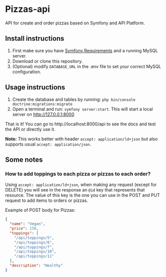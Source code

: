 # Pizzas-api
API for create and order pizzas based on Symfony and API Platform.
## Install instructions
1. First make sure you have [Symfony Requirements](https://symfony.com/doc/4.2/setup.html "Symfony Requirements") and a running MySQL server.
2. Download or clone this repository.
3. (Optional) modify `DATABASE_URL` in the .env file to set your correct MySQL configuration.

## Usage instructions
1. Create the database and tables by running: 
`php bin/console doctrine:migrations:migrate`
2. Open a terminal and run: `symfony server:start`. This will start a local server on http://127.0.0.1:8000

That is it! You can go to http://localhost:8000/api to see the docs and test the API or directly use it.

**Note:** This works better with header `accept: application/ld+json` but also supports usual `accept: application/json`.

## Some notes
### How to add toppings to each pizza or pizzas to each order?
Using `accept: application/ld+json`, when making any request (except for DELETE) you will see in the response an `@id` key that represents that resource.
The value of this key is the one you can use in the POST and PUT request to add items to orders or pizzas.

Example of POST body for Pizzas:
```json
{
  "name": "Vegan",
  "price": 150,
  "toppings": [
    "/api/toppings/5",
    "/api/toppings/6",
    "/api/toppings/7",
    "/api/toppings/10",
    "/api/toppings/11"
  ],
  "description": "Healthy"
}
```
